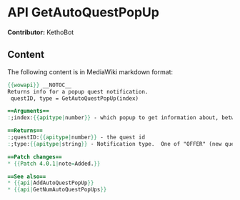 # API GetAutoQuestPopUp

**Contributor:** KethoBot

## Content

The following content is in MediaWiki markdown format:

```mediawiki
{{wowapi}} __NOTOC__
Returns info for a popup quest notification.
 questID, type = GetAutoQuestPopUp(index)

==Arguments==
:;index:{{apitype|number}} - which popup to get information about, between 1 and {{api|GetNumAutoQuestPopUps}}()

==Returns==
:;questID:{{apitype|number}} - the quest id
:;type:{{apitype|string}} - Notification type.  One of "OFFER" (new quest added) or "COMPLETE" (quest finished).

==Patch changes==
* {{Patch 4.0.1|note=Added.}}

==See also==
* {{api|AddAutoQuestPopUp}}
* {{api|GetNumAutoQuestPopUps}}
```